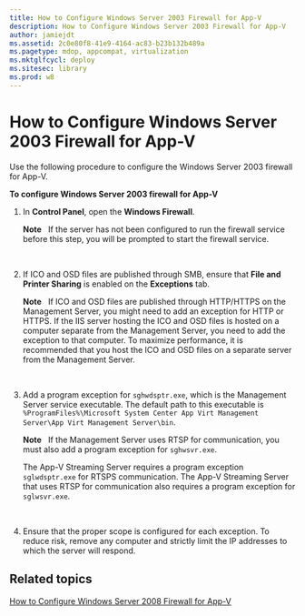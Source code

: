 ```yaml
---
title: How to Configure Windows Server 2003 Firewall for App-V
description: How to Configure Windows Server 2003 Firewall for App-V
author: jamiejdt
ms.assetid: 2c0e80f8-41e9-4164-ac83-b23b132b489a
ms.pagetype: mdop, appcompat, virtualization
ms.mktglfcycl: deploy
ms.sitesec: library
ms.prod: w8
---
```



# How to Configure Windows Server 2003 Firewall for App-V


Use the following procedure to configure the Windows Server 2003 firewall for App-V.

**To configure Windows Server 2003 firewall for App-V**

1.  In **Control Panel**, open the **Windows Firewall**.

    **Note**  
    If the server has not been configured to run the firewall service before this step, you will be prompted to start the firewall service.

     

2.  If ICO and OSD files are published through SMB, ensure that **File and Printer Sharing** is enabled on the **Exceptions** tab.

    **Note**  
    If ICO and OSD files are published through HTTP/HTTPS on the Management Server, you might need to add an exception for HTTP or HTTPS. If the IIS server hosting the ICO and OSD files is hosted on a computer separate from the Management Server, you need to add the exception to that computer. To maximize performance, it is recommended that you host the ICO and OSD files on a separate server from the Management Server.

     

3.  Add a program exception for `sghwdsptr.exe`, which is the Management Server service executable. The default path to this executable is `%ProgramFiles%\Microsoft System Center App Virt Management Server\App Virt Management Server\bin`.

    **Note**  
    If the Management Server uses RTSP for communication, you must also add a program exception for `sghwsvr.exe`.

    The App-V Streaming Server requires a program exception `sglwdsptr.exe` for RTSPS communication. The App-V Streaming Server that uses RTSP for communication also requires a program exception for `sglwsvr.exe`.

     

4.  Ensure that the proper scope is configured for each exception. To reduce risk, remove any computer and strictly limit the IP addresses to which the server will respond.

## Related topics


[How to Configure Windows Server 2008 Firewall for App-V](how-to-configure-windows-server-2008-firewall-for-app-v.md)

 

 





